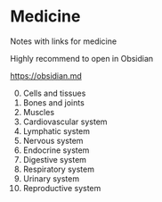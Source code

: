 # Medicine
Notes with links for medicine

Highly recommend to open in Obsidian

https://obsidian.md

0. Cells and tissues
1. Bones and joints
2. Muscles
3. Cardiovascular system
4. Lymphatic system
5. Nervous system
6. Endocrine system
7. Digestive system
8. Respiratory system
9. Urinary system
10. Reproductive system
